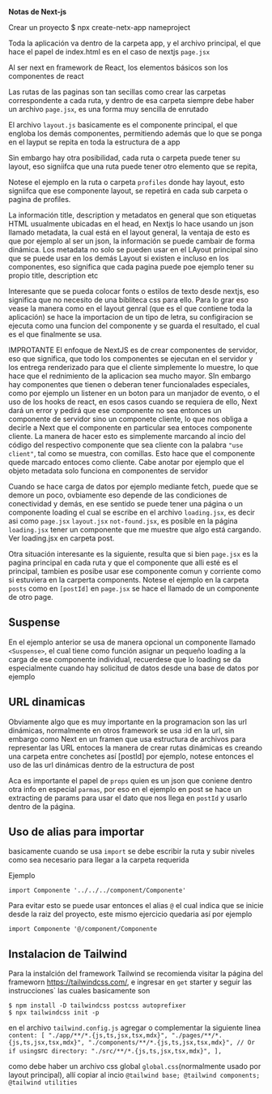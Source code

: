 **Notas de Next-js**

Crear un proyecto
$ npx create-netx-app nameproject


Toda la aplicación va dentro de la carpeta app, y el archivo principal, el que hace el papel de index.html es en el caso de nextjs `page.jsx`

Al ser next en framework de React, los elementos básicos son los componentes de react

Las rutas de las paginas son tan secillas como crear las carpetas correspondente a cada ruta, y dentro de esa carpeta siempre debe haber un archivo `page.jsx`, es una forma muy sencilla de enrutado

El archivo  `layout.js` basicamente es el componente principal, el que engloba los demás componentes, permitiendo además que lo que se ponga en el layput se repita en toda la estructura de a app

Sin embargo hay otra posibilidad, cada ruta o carpeta puede tener su layout, eso signiifca que una ruta puede tener otro elemento que se repita, 

Notese el ejemplo en la ruta o carpeta `profiles` donde hay layout, esto signiifca que ese componente layout, se repetirá en cada sub carpeta o pagina de profiles.

La información title, description y metadatos en general que son etiquetas HTML usualmente ubicadas en el head, en Nextjs lo hace usando un json llamado metadata, la cual está en el layout general, la ventaja de esto es que por ejemplo al ser un json, la información se puede cambair de forma dinámica. 
Los metadata no solo se pueden usar en el LAyout principal sino que se puede usar en los demás Layout si existen e incluso en los componentes, eso significa que cada pagina puede poe ejemplo tener su propio title, description etc

Interesante que se pueda colocar fonts o estilos de texto desde nextjs, eso significa que no necesito de una bibliteca css para ello. Para lo grar eso vease la manera como en el layout genral (que es el que contiene toda la aplicación) se hace la importacion de un tipo de letra, su configiracion se ejecuta como una funcion del componente y se guarda el resultado, el cual es el que finalmente se usa.

IMPROTANTE
El enfoque de NextJS es de crear componentes de servidor, eso que significa, que todo los componentes se ejecutan en el servidor y los entrega renderizado para que el cliente simplemente lo muestre, lo que hace que el rednimiento de la aplicacion sea mucho mayor. SIn embargo hay componentes que tienen o deberan tener funcionalades especiales, como por ejemplo un listener en un boton para un manjador de evento, o el uso de los hooks de react, en esos casos cuando se requiera de ello, Next dará un error y pedirá que ese componente no sea entonces un componente de servidor sino un componete cliente, lo que nos obliga a decirle a Next que el componente en particular sea entoces componente cliente. 
La manera de hacer esto es simplemente marcando al incio del código del respectivo componente que sea cliente con la palabra
`"use client"`, tal como se muestra, con comillas. Esto hace que el componente quede marcado entoces como cliente.
Cabe anotar por ejemplo que el objeto metadata solo funciona en componentes de servidor

Cuando se hace carga de datos por ejemplo mediante fetch, puede que se demore un poco, ovbiamente eso depende de las condiciones de conectividad y demás, en ese sentido se puede tener una página o un componente loading el cual se escribe en el archivo `loading.jsx`, es decir asi como  `page.jsx` `layout.jsx` `not-found.jsx`, es posible en la página `loading.jsx` tener un componente que me muestre que algo está cargando. Ver loading.jsx en carpeta post.

Otra situación interesante es la siguiente, resulta que si bien `page.jsx` es la pagina principal en cada ruta y que el componente que alli esté es el principal, tambien es posibe usar ese componente comun y corriente como si estuviera en la carperta components. Notese el ejemplo en la carpeta `posts` como en `[postId]` en `page.jsx` se hace el llamado de un componente de otro page.

## Suspense
En el ejemplo anterior se usa de manera opcional un componente llamado `<Suspense>`, el cual tiene como función asignar un pequeño loading a la carga de ese componente individual, recuerdese que lo loading se da especialmente cuando hay solicitud de datos desde una base de datos por ejemplo

## URL dinamicas
Obviamente algo que es muy importante en la programacion son las url dinámicas, normalmente en otros framework se usa :id en la url, sin embargo como Next en un framen que usa estructura de archivos para representar las URL entoces la manera de crear rutas dinámicas es creando una carpeta entre conchetes así [postId] por ejemplo, notese entonces el uso de las url dinámicas dentro de la estructura de post

Aca es importante el papel de `props` quien es un json que coniene dentro otra info en especial `parmas`, por eso en el ejemplo en post se hace un extracting de params para usar el dato que nos llega en `postId` y usarlo dentro de la página.

## Uso de alias para importar
basicamente cuando se usa `import` se debe escribir la ruta y subir niveles como sea necesario para llegar a la carpeta requerida

Ejemplo
```
import Componente '../../../component/Componente'
```

Para evitar esto se puede usar entonces el alias `@` el cual indica que se inicie desde la raiz del proyecto, este mismo ejercicio quedaria así por ejemplo
```
import Componente '@/component/Componente
```

## Instalacion de Tailwind
Para la instalción del framework Tailwind se recomienda visitar la página del frameworn https://tailwindcss.com/, e ingresar en `get` starter y seguir las instrucciones` las cuales basicamente son 
```
$ npm install -D tailwindcss postcss autoprefixer
$ npx tailwindcss init -p
```
en el archivo `tailwind.config.js` agregar o complementar la siguiente linea
` content: [
    "./app/**/*.{js,ts,jsx,tsx,mdx}",
    "./pages/**/*.{js,ts,jsx,tsx,mdx}",
    "./components/**/*.{js,ts,jsx,tsx,mdx}",
     // Or if using `src` directory:
    "./src/**/*.{js,ts,jsx,tsx,mdx}",
  ],`

como debe haber un archivo css global  `global.css`(normalmente usado por  layout principal), allí copiar al incio 
`@tailwind base;
@tailwind components;
@tailwind utilities`
